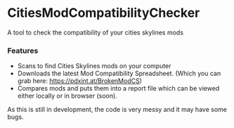 # CitiesModCompatibilityChecker
A tool to check the compatibility of your cities skylines mods
### Features
- Scans to find Cities Skylines mods on your computer
- Downloads the latest Mod Compatibility Spreadsheet. (Which you can grab here: https://pdxint.at/BrokenModCS)
- Compares mods and puts them into a report file which can be viewed either locally or in browser (soon).

As this is still in development, the code is very messy and it may have some bugs.
